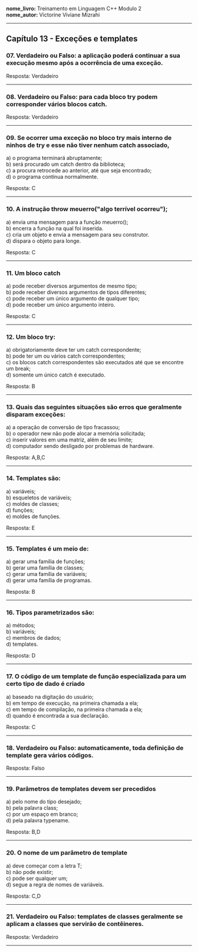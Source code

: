 **nome_livro:** Treinamento em Linguagem C++ Modulo 2  
**nome_autor:** Victorine Viviane Mizrahi  


---

## Capítulo 13 - Exceções e templates


### 07. Verdadeiro ou Falso: a aplicação poderá continuar a sua execução mesmo após a ocorrência de uma exceção.


Resposta: Verdadeiro


---


### 08. Verdadeiro ou Falso: para cada bloco try podem corresponder vários blocos catch.


Resposta: Verdadeiro


---

### 09. Se ocorrer uma exceção no bloco try mais interno de ninhos de try e esse não tiver nenhum catch associado,

a) o programa terminará abruptamente;  
b) será procurado um catch dentro da biblioteca;  
c) a procura retrocede ao anterior, até que seja encontrado;  
d) o programa continua normalmente.  


Resposta: C


---


### 10. A instrução throw meuerro("algo terrível ocorreu");

a) envia uma mensagem para a função meuerro();  
b) encerra a função na qual foi inserida.  
c) cria um objeto e envia a mensagem para seu construtor.  
d) dispara o objeto para longe.  



Resposta: C


---

### 11. Um bloco catch

a) pode receber diversos argumentos de mesmo tipo;  
b) pode receber diversos argumentos de tipos diferentes;  
c) pode receber um único argumento de qualquer tipo;  
d) pode receber um único argumento inteiro.  


Resposta: C


---


### 12. Um bloco try:

a) obrigatoriamente deve ter um catch correspondente;  
b) pode ter um ou vários catch correspondentes;  
c) os blocos catch correspondentes são executados até que se encontre um break;  
d) somente um único catch é executado.  



Resposta: B


---



### 13. Quais das seguintes situações são erros que geralmente disparam exceções:

a) a operação de conversão de tipo fracassou;  
b) o operador new não pode alocar a memória solicitada;  
c) inserir valores em uma matriz, além de seu limite;  
d) computador sendo desligado por problemas de hardware.  



Resposta: A,B,C


---



### 14. Templates são:

a) variáveis;  
b) esqueletos de variáveis;  
c) moldes de classes;  
d) funções;  
e) moldes de funções.  



Resposta: E


---


### 15. Templates é um meio de:

a) gerar uma família de funções;  
b) gerar uma família de classes;  
c) gerar uma família de variáveis;  
d) gerar uma família de programas.  



Resposta: B


---



### 16. Tipos parametrizados são:

a) métodos;  
b) variáveis;  
c) membros de dados;  
d) templates.  



Resposta: D


---


### 17. O código de um template de função especializada para um certo tipo de dado é criado

a) baseado na digitação do usuário;  
b) em tempo de execução, na primeira chamada a ela;  
c) em tempo de compilação, na primeira chamada a ela;  
d) quando é encontrada a sua declaração.  



Resposta: C


---



### 18. Verdadeiro ou Falso: automaticamente, toda definição de template gera vários códigos.



Resposta: Falso


---


### 19. Parâmetros de templates devem ser precedidos

a) pelo nome do tipo desejado;  
b) pela palavra class;  
c) por um espaço em branco;  
d) pela palavra typename.  


Resposta: B,D


---



### 20. O nome de um parâmetro de template

a) deve começar com a letra T;  
b) não pode existir;  
c) pode ser qualquer um;  
d) segue a regra de nomes de variáveis.  

Resposta: C,D


---


### 21. Verdadeiro ou Falso: templates de classes geralmente se aplicam a classes que servirão de contêineres.

Resposta: Verdadeiro


---